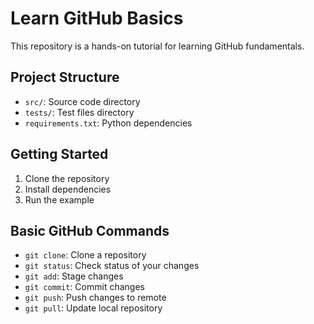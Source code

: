 # Learn GitHub Basics

This repository is a hands-on tutorial for learning GitHub fundamentals.

## Project Structure

- `src/`: Source code directory
- `tests/`: Test files directory
- `requirements.txt`: Python dependencies

## Getting Started

1. Clone the repository
2. Install dependencies
3. Run the example

## Basic GitHub Commands

- `git clone`: Clone a repository
- `git status`: Check status of your changes
- `git add`: Stage changes
- `git commit`: Commit changes
- `git push`: Push changes to remote
- `git pull`: Update local repository